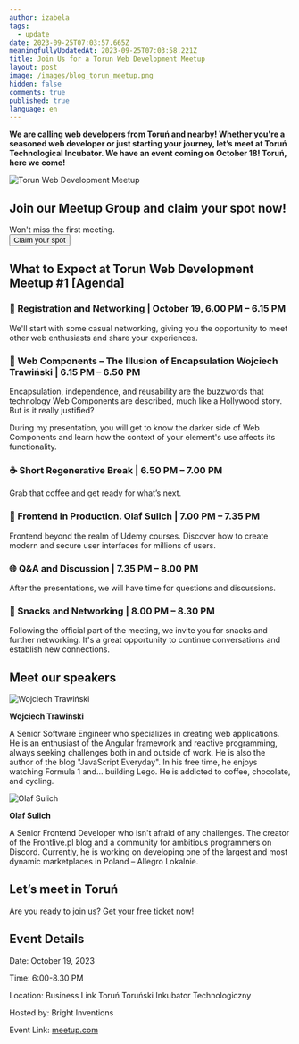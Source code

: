 ```yaml
---
author: izabela
tags:
  - update
date: 2023-09-25T07:03:57.665Z
meaningfullyUpdatedAt: 2023-09-25T07:03:58.221Z
title: Join Us for a Torun Web Development Meetup
layout: post
image: /images/blog_torun_meetup.png
hidden: false
comments: true
published: true
language: en
---
```

**We are calling web developers from Toruń and nearby! Whether you're a seasoned web developer or just starting your journey, let’s meet at Toruń Technological Incubator. We have an event coming on October 18! Toruń, here we come!**

<div class="image"><img src="/images/blog_torun_meetup.png" alt="Torun Web Development Meetup" title="Torun Web Development Meetup"  /> </div>

<div class='block-button'><h2>Join our Meetup Group and claim your spot now!</h2><div>Won't miss the first meeting.</div><a href="https://www.meetup.com/toru%C5%84-web-development/events/295971160/"><button>Claim your spot</button></a></div>

## What to Expect at Torun Web Development Meetup #1 \[Agenda]

### 📌 Registration and Networking | October 19, 6.00 PM – 6.15 PM

We'll start with some casual networking, giving you the opportunity to meet other web enthusiasts and share your experiences.

### 🚀 Web Components – The Illusion of Encapsulation Wojciech Trawiński | 6.15 PM – 6.50 PM

Encapsulation, independence, and reusability are the buzzwords that technology Web Components are described, much like a Hollywood story. But is it really justified?

During my presentation, you will get to know the darker side of Web Components and learn how the context of your element's use affects its functionality.

### ☕️ Short Regenerative Break | 6.50 PM – 7.00 PM

Grab that coffee and get ready for what’s next.

### 🚀 Frontend in Production. Olaf Sulich | 7.00 PM – 7.35 PM

Frontend beyond the realm of Udemy courses. Discover how to create modern and secure user interfaces for millions of users.

### 🌐 Q&A and Discussion | 7.35 PM – 8.00 PM

After the presentations, we will have time for questions and discussions.

### 🍕 Snacks and Networking | 8.00 PM – 8.30 PM

Following the official part of the meeting, we invite you for snacks and further networking. It's a great opportunity to continue conversations and establish new connections.

## Meet our speakers

<div class="image"><img src="/images/torun_speaker_wojciech.png" alt="Wojciech Trawiński" title="Wojciech Trawiński"  /> </div>

**Wojciech Trawiński**

A Senior Software Engineer who specializes in creating web applications. He is an enthusiast of the Angular framework and reactive programming, always seeking challenges both in and outside of work. He is also the author of the blog "JavaScript Everyday". In his free time, he enjoys watching Formula 1 and... building Lego. He is addicted to coffee, chocolate, and cycling.

<div class="image"><img src="/images/torun_speaker_olaf.png" alt="Olaf Sulich" title="Olaf Sulich"  /> </div>

**Olaf Sulich**

A Senior Frontend Developer who isn't afraid of any challenges. The creator of the Frontlive.pl blog and a community for ambitious programmers on Discord. Currently, he is working on developing one of the largest and most dynamic marketplaces in Poland – Allegro Lokalnie.

## Let’s meet in Toruń

Are you ready to join us? [Get your free ticket now](https://www.meetup.com/toru%C5%84-web-development/events/295971160/)!

## Event Details

Date: October 19, 2023

Time: 6:00-8.30 PM

Location: Business Link Toruń Toruński Inkubator Technologiczny

Hosted by: Bright Inventions

Event Link: [meetup.com](https://www.meetup.com/toru%C5%84-web-development/events/295971160/)